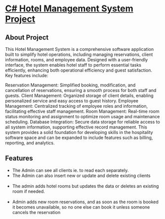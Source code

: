 <p align="left">
    <h1><u>C# Hotel Management System Project</u></h1>
</p>

## About Project

This Hotel Management System is a comprehensive software application built to simplify hotel operations, including managing reservations, client information, rooms, and employee data. Designed with a user-friendly interface, the system enables hotel staff to perform essential tasks efficiently, enhancing both operational efficiency and guest satisfaction. Key features include:

Reservation Management: Simplified booking, modification, and cancellation of reservations, ensuring a smooth process for both staff and guests.
Client Management: Organized storage of client details, enabling personalized service and easy access to guest history.
Employee Management: Centralized tracking of employee roles and information, facilitating effective staff management.
Room Management: Real-time room status monitoring and assignment to optimize room usage and maintenance scheduling.
Database Integration: Secure data storage for reliable access to all system information, supporting effective record management.
This system provides a solid foundation for developing skills in the hospitality software space and can be expanded to include features such as billing, reporting, and analytics.

## Features
<ul>
    <li>The Admin can see all clients ie. to read each separately. </li>
    <li>The Admin can also insert new or update and delete existing clients </li>
<br>
    <li>The admin adds hotel rooms but updates the data or deletes an existing room if needed. </li>
<br>
    <li>Admin adds new room reservations, and as soon as the room is booked it becomes unavailable, so no one else can book it unless someone cancels the reservation</li>
</ul>





